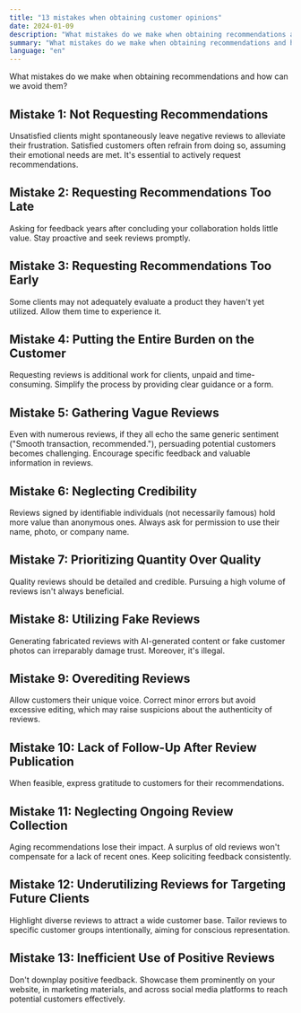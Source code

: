 ```yaml
---
title: "13 mistakes when obtaining customer opinions"
date: 2024-01-09
description: "What mistakes do we make when obtaining recommendations and how can we avoid them?"
summary: "What mistakes do we make when obtaining recommendations and how can we avoid them?"
language: "en"
---
```

What mistakes do we make when obtaining recommendations and how can we avoid them?
 ## Mistake 1: Not Requesting Recommendations

Unsatisfied clients might spontaneously leave negative reviews to alleviate their frustration. Satisfied customers often refrain from doing so, assuming their emotional needs are met. It's essential to actively request recommendations.

## Mistake 2: Requesting Recommendations Too Late

Asking for feedback years after concluding your collaboration holds little value. Stay proactive and seek reviews promptly.

## Mistake 3: Requesting Recommendations Too Early

Some clients may not adequately evaluate a product they haven't yet utilized. Allow them time to experience it.

## Mistake 4: Putting the Entire Burden on the Customer

Requesting reviews is additional work for clients, unpaid and time-consuming. Simplify the process by providing clear guidance or a form.

## Mistake 5: Gathering Vague Reviews

Even with numerous reviews, if they all echo the same generic sentiment ("Smooth transaction, recommended."), persuading potential customers becomes challenging. Encourage specific feedback and valuable information in reviews.

## Mistake 6: Neglecting Credibility

Reviews signed by identifiable individuals (not necessarily famous) hold more value than anonymous ones. Always ask for permission to use their name, photo, or company name.

## Mistake 7: Prioritizing Quantity Over Quality

Quality reviews should be detailed and credible. Pursuing a high volume of reviews isn't always beneficial.

## Mistake 8: Utilizing Fake Reviews

Generating fabricated reviews with AI-generated content or fake customer photos can irreparably damage trust. Moreover, it's illegal.

## Mistake 9: Overediting Reviews

Allow customers their unique voice. Correct minor errors but avoid excessive editing, which may raise suspicions about the authenticity of reviews.

## Mistake 10: Lack of Follow-Up After Review Publication

When feasible, express gratitude to customers for their recommendations.

## Mistake 11: Neglecting Ongoing Review Collection

Aging recommendations lose their impact. A surplus of old reviews won't compensate for a lack of recent ones. Keep soliciting feedback consistently.

## Mistake 12: Underutilizing Reviews for Targeting Future Clients

Highlight diverse reviews to attract a wide customer base. Tailor reviews to specific customer groups intentionally, aiming for conscious representation.

## Mistake 13: Inefficient Use of Positive Reviews

Don't downplay positive feedback. Showcase them prominently on your website, in marketing materials, and across social media platforms to reach potential customers effectively.
